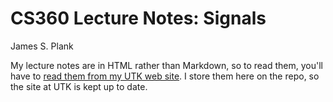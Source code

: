 # CS360 Lecture Notes: Signals

James S. Plank

My lecture notes are in HTML rather than Markdown, so to read them,
you'll have to [read them from my UTK web site](http://web.eecs.utk.edu/~plank/plank/classes/cs360/360/notes/Signals/lecture.html).  I store them here on the repo, so the site at UTK is 
kept up to date.

